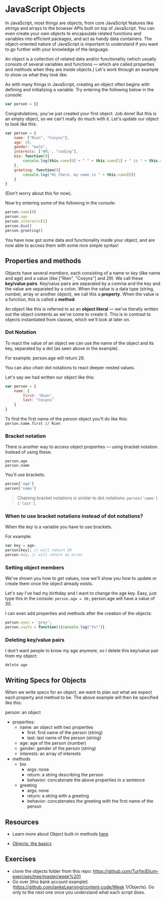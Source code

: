 JavaScript Objects
====
In JavaScript, most things are objects, from core JavaScript features like strings and arrays to the browser APIs built on top of JavaScript. You can even create your own objects to encapsulate related functions and variables into efficient packages, and act as handy data containers. The object-oriented nature of JavaScript is important to understand if you want to go further with your knowledge of the language.

An object is a collection of related data and/or functionality (which usually consists of several variables and functions — which are called properties and methods when they are inside objects.) Let's work through an example to show us what they look like.

As with many things in JavaScript, creating an object often begins with defining and initializing a variable. Try entering the following below in the console:

```javascript
var person = {}
```

Congratulations, you've just created your first object. Job done! But this is an empty object, so we can't really do much with it. Let's update our object to look like this:

```javascript
var person = {
    name: ["Rien", "Cosyns"],
    age: 29,
    gender: "male",
    interests: ['NFL', "coding"],
    bio: function(){
        console.log(this.name[0] + " " + this.name[1] + " is " + this.age + " years old and likes " + this.interests[0] + " and " this.interests[1] )
    },
    greeting: function(){
        console.log("Hi there, my name is " + this.name[0])
    }
}
```
(Don't worry about _this_ for now).

Now try entering some of the following in the console: 

```javascript
person.name[0]
person.age
person.interests[1]
person.bio()
person.greeting()
``` 

You have now got some data and functionality inside your object, and are now able to access them with some nice simple syntax!

Properties and methods
----
Objects have several _members_, each consisting of a name or _key_ (like name and age) and a value (like ["Rien", "Cosyns"] and 29). We call these **key/value pairs**. Key/value pairs are separated by a comma and the key and the value are separated by a colon. When the value is a data type (string, number, array or another object), we call this a **property**. When the value is a function, this is called a **method**.

An object like this is referred to as an **object literal** — we've literally written out the object contents as we've come to create it. This is in contrast to objects instantiated from classes, which we'll look at later on.

### Dot Notation
To react the value of an object we can use the name of the object and its key, separated by a dot (as seen above in the example).

For example: person.age will return 29.

You can also _chain_ dot notations to react deeper nested values.

Let's say we had written our object like this:

```javascript
var person = {
    name: {
        first: "Rien",
        last: "Cosyns"
    }
}
```

To find the first name of the person object you'll do like this: `person.name.first // Rien`

### Bracket notation
There is another way to access object properties — using bracket notation. Instead of using these:

```
person.age
person.name
```

You'll use brackets:

```javascript
person['age']
person['name']
```

> Chaining bracket notations is similar to dot notations: `person['name']['last']`.

### When to use bracket notations instead of dot notations?
When the _key_ is a variable you have to use brackets.

For example:

```javascript
var key = age;
person[key]; // will return 29
person.key; // will return an error
```

### Setting object members

We've shown you how to _get_ values, now we'll show you how to update or create them once the object already exists.

Let's say I've had my birthday and I want to change the age key. Easy, just type this in the console:
`person.age = 30;`
person.age will have a value of 30.

I can even add properties and methods after the creation of the objects:

```javascript
person.eyes = 'grey';
person.sayYo = function(){console.log("Yo!")}
```

### Deleting key/value pairs

I don't want people to know my age anymore, so I delete this key/value pair from my object:

`delete age`

Writing Specs for Objects
----
When we write specs for an object, we want to plan out what we expect each property and method to be.
The above example will then be specified like this:

person: an object
+ properties:
  + name: an object with two properties
    +  first: first name of the person (string)
    +  last: last name of the person (string)
  + age: age of the person (number)
  + gender: gender of the person (string)
  + interests: an array of interests
+ methods
  + bio
    + args: none
    + return: a string describing the person
    + behavior: concatenate the above properties in a sentence
  + greeting
    + args: none
    + return: a string with a greeting
    + behavior: concatenates the greeting with the first name of the person

Resources
---

+ Learn more about Object built-in methods [here](https://developer.mozilla.org/en-US/docs/Web/JavaScript/Reference/Global_Objects/Object "Objects")

+ [Objects: the basics](http://javascript.info/object-basics "Object basics")

Exercises
----

+ clone the objects folder from this repo: https://github.com/Turfie/Elium-exercises/tree/master/week%201
+ Go over [this bank account example](https://github.com/jankeLearning/content-code/Week 1/Objects). Go only to the next one once you understand what each script does.
